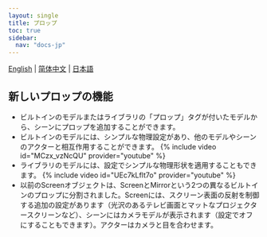 ```yaml
---
layout: single
title: プロップ
toc: true
sidebar:
  nav: "docs-jp"
---
```

[English](/dancexr/features/props) | [简体中文](/zh/dancexr/features/props) | [日本語](/jp/dancexr/features/props)


## 新しいプロップの機能
* ビルトインのモデルまたはライブラリの「プロップ」タグが付いたモデルから、シーンにプロップを追加することができます。
* ビルトインのモデルには、シンプルな物理設定があり、他のモデルやシーンのアクターと相互作用することができます。
{% include video id="MCzx_vzNcQU" provider="youtube" %}
* ライブラリのモデルには、設定でシンプルな物理形状を適用することもできます。
{% include video id="UEc7kLflt7o" provider="youtube" %}
* 以前のScreenオブジェクトは、ScreenとMirrorという2つの異なるビルトインのプロップに分割されました。Screenには、スクリーン表面の反射を制御する追加の設定があります（光沢のあるテレビ画面とマットなプロジェクタースクリーンなど）、シーンにはカメラモデルが表示されます（設定でオフにすることもできます）。アクターはカメラと目を合わせます。